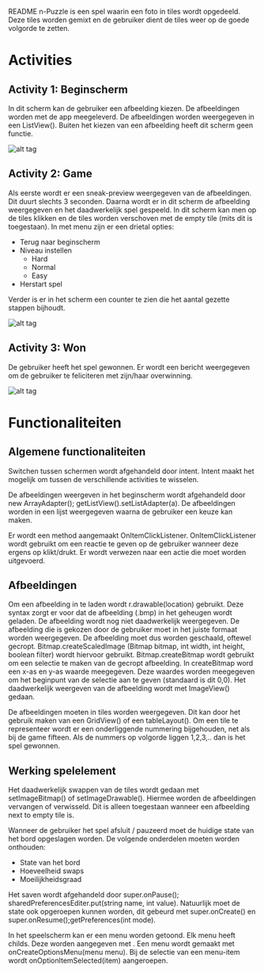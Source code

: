 README
n-Puzzle is een spel waarin een foto in tiles wordt opgedeeld. Deze tiles worden gemixt en de gebruiker dient de tiles weer op de goede volgorde te zetten.

Activities
==========================
Activity 1: Beginscherm
--------------------------
In dit scherm kan de gebruiker een afbeelding kiezen. De afbeeldingen worden met de app meegeleverd. De afbeeldingen worden weergegeven in een ListView(). Buiten het kiezen van een afbeelding heeft dit scherm geen functie.

![alt tag](https://raw.githubusercontent.com/ramonghub/nPuzzle/master/screen-choose_image.bmp?token=AI059upl7Ddf6Acsjlwg9ySl-fvXusCBks5Ube1TwA%3D%3D)

Activity 2: Game
--------------------------
Als eerste wordt er een sneak-preview weergegeven van de afbeeldingen. Dit duurt slechts 3 seconden. Daarna wordt er in dit scherm de afbeelding weergegeven en het daadwerkelijk spel gespeeld. In dit scherm kan men op de tiles klikken en de tiles worden verschoven met de empty tile (mits dit is toegestaan). In met menu zijn er een drietal opties:
+ Terug naar beginscherm
+ Niveau instellen
    - Hard
    - Normal
    - Easy
+ Herstart spel

Verder is er in het scherm een counter te zien die het aantal gezette stappen bijhoudt.

![alt tag](https://raw.githubusercontent.com/ramonghub/nPuzzle/master/screen-puzzle.bmp?token=AI059pIl5no5PfMgcpNShBR9FszdHxIeks5Ube2fwA%3D%3D)

Activity 3: Won
--------------------------
De gebruiker heeft het spel gewonnen. Er wordt een bericht weergegeven om de gebruiker te feliciteren met zijn/haar overwinning.

![alt tag](https://raw.githubusercontent.com/ramonghub/nPuzzle/master/screen-puzzle_menu.bmp?token=AI059o6FnvSiJJAxa9_RWvAh_7h0PFmRks5Ube3PwA%3D%3D)

Functionaliteiten
==========================

Algemene functionaliteiten
--------------------------
Switchen tussen schermen wordt afgehandeld door intent. Intent maakt het mogelijk om tussen de verschillende activities te wisselen.

De afbeeldingen weergeven in het beginscherm wordt afgehandeld door new ArrayAdapter(); getListView().setListAdapter(a). De afbeeldingen worden  in een lijst weergegeven waarna de gebruiker een keuze kan maken.

Er wordt een method aangemaakt OnItemClickListener. OnItemClickListener wordt gebruikt om een reactie te geven op de gebruiker wanneer deze ergens op klikt/drukt. Er wordt verwezen naar een actie die moet worden uitgevoerd. 

Afbeeldingen
--------------------------
Om een afbeelding in te laden wordt r.drawable(location) gebruikt. Deze syntax zorgt er voor dat de afbeelding (.bmp) in het geheugen wordt geladen. De afbeelding wordt nog niet daadwerkelijk weergegeven. De afbeelding die is gekozen door de gebruiker moet in het juiste formaat worden weergegeven. De afbeelding moet dus worden geschaald, oftewel gecropt. Bitmap.createScaledImage (Bitmap bitmap, int width, int height, boolean filter) wordt hiervoor gebruikt. Bitmap.createBitmap wordt gebruikt om een selectie te maken van de gecropt afbeelding. In createBitmap word een x-as en y-as waarde meegegeven. Deze waardes worden meegegeven om het beginpunt van de selectie aan te geven (standaard is dit 0,0). Het daadwerkelijk weergeven van de afbeelding wordt met ImageView() gedaan. 

De afbeeldingen moeten in tiles worden weergegeven. Dit kan door het gebruik maken van een GridView() of een tableLayout(). Om een tile te representeer wordt er een onderliggende nummering bijgehouden, net als bij de game fifteen. Als de nummers op volgorde liggen 1,2,3,.. dan is het spel gewonnen.

Werking spelelement
--------------------------
Het daadwerkelijk swappen van de tiles wordt gedaan met setImageBitmap() of setImageDrawable(). Hiermee worden de afbeeldingen vervangen of verwisseld. Dit is alleen toegestaan wanneer een afbeelding next to empty tile is.

Wanneer de gebruiker het spel afsluit / pauzeerd moet de huidige state van het bord opgeslagen worden. De volgende onderdelen moeten worden onthouden:
+ State van het bord
+ Hoeveelheid swaps
+ Moeilijkheidsgraad

Het saven wordt afgehandeld door super.onPause(); sharedPreferencesEditer.put<type>(string name, int value). Natuurlijk moet de state ook opgeroepen kunnen worden, dit gebeurd met super.onCreate() en super.onResume();getPreferences(int mode). 

In het speelscherm kan er een menu worden getoond. Elk menu heeft childs. Deze worden aangegeven met <item>. Een menu wordt gemaakt met onCreateOptionsMenu(menu menu). Bij de selectie van een menu-item wordt onOptionItemSelected(item) aangeroepen.
